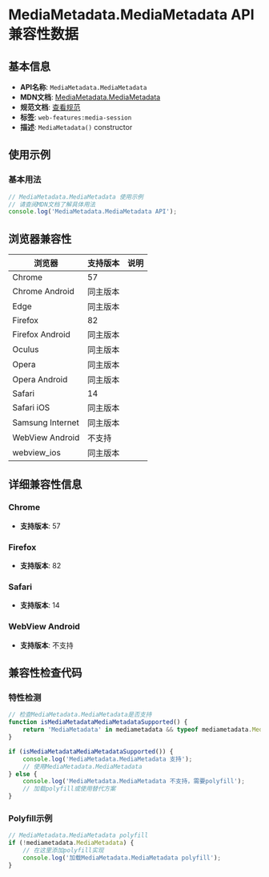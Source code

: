 # MediaMetadata.MediaMetadata API 兼容性数据

## 基本信息

- **API名称**: `MediaMetadata.MediaMetadata`
- **MDN文档**: [MediaMetadata.MediaMetadata](https://developer.mozilla.org/docs/Web/API/MediaMetadata/MediaMetadata)
- **规范文档**: [查看规范](https://w3c.github.io/mediasession/#dom-mediametadata-mediametadata)
- **标签**: `web-features:media-session`
- **描述**: `MediaMetadata()` constructor

## 使用示例

### 基本用法

```javascript
// MediaMetadata.MediaMetadata 使用示例
// 请查阅MDN文档了解具体用法
console.log('MediaMetadata.MediaMetadata API');
```

## 浏览器兼容性

| 浏览器 | 支持版本 | 说明 |
|--------|----------|------|
| Chrome | 57 |  |
| Chrome Android | 同主版本 |  |
| Edge | 同主版本 |  |
| Firefox | 82 |  |
| Firefox Android | 同主版本 |  |
| Oculus | 同主版本 |  |
| Opera | 同主版本 |  |
| Opera Android | 同主版本 |  |
| Safari | 14 |  |
| Safari iOS | 同主版本 |  |
| Samsung Internet | 同主版本 |  |
| WebView Android | 不支持 |  |
| webview_ios | 同主版本 |  |

## 详细兼容性信息

### Chrome

- **支持版本**: 57

### Firefox

- **支持版本**: 82

### Safari

- **支持版本**: 14

### WebView Android

- **支持版本**: 不支持

## 兼容性检查代码

### 特性检测

```javascript
// 检查MediaMetadata.MediaMetadata是否支持
function isMediaMetadataMediaMetadataSupported() {
    return 'MediaMetadata' in mediametadata && typeof mediametadata.MediaMetadata === 'function';
}

if (isMediaMetadataMediaMetadataSupported()) {
    console.log('MediaMetadata.MediaMetadata 支持');
    // 使用MediaMetadata.MediaMetadata
} else {
    console.log('MediaMetadata.MediaMetadata 不支持，需要polyfill');
    // 加载polyfill或使用替代方案
}
```

### Polyfill示例

```javascript
// MediaMetadata.MediaMetadata polyfill
if (!mediametadata.MediaMetadata) {
    // 在这里添加polyfill实现
    console.log('加载MediaMetadata.MediaMetadata polyfill');
}
```

